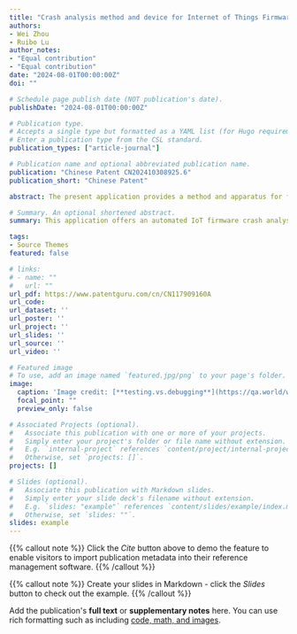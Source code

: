 ```yaml
---
title: "Crash analysis method and device for Internet of Things Firmware."
authors:
- Wei Zhou
- Ruibo Lu
author_notes:
- "Equal contribution"
- "Equal contribution"
date: "2024-08-01T00:00:00Z"
doi: ""

# Schedule page publish date (NOT publication's date).
publishDate: "2024-08-01T00:00:00Z"

# Publication type.
# Accepts a single type but formatted as a YAML list (for Hugo requirements).
# Enter a publication type from the CSL standard.
publication_types: ["article-journal"]

# Publication name and optional abbreviated publication name.
publication: "Chinese Patent CN202410308925.6"
publication_short: "Chinese Patent"

abstract: The present application provides a method and apparatus for firmware crash analysis based on the Internet of Things (IoT), which pertains to the field of computer information processing technology. The method includes, during the operation of IoT devices, recording interaction data and snapshot information with the IoT devices; after the IoT device crashes, loading the firmware of the IoT device, and restoring the firmware's state information at the current snapshot and subsequent states based on the snapshot information; automating the reasoning of hardware feedback and interrupt events based on the restored real-time state information of the firmware, to reconstruct the execution flow of the firmware from the current snapshot to the crash; analyzing the reconstructed execution flow through dynamic and static program analysis to determine the cause of the crash. This application example automates the analysis of the causes of IoT system crashes, which not only greatly simplifies the complexity of system debugging but also significantly reduces the workload of manual debugging, providing strong support for shortening the fault resolution time window and improving system maintainability.

# Summary. An optional shortened abstract.
summary: This application offers an automated IoT firmware crash analysis method that simplifies system debugging, reduces manual workload, and enhances maintainability by analyzing execution flows and determining crash causes.

tags:
- Source Themes
featured: false

# links:
# - name: ""
#   url: ""
url_pdf: https://www.patentguru.com/cn/CN117909160A
url_code: 
url_dataset: ''
url_poster: ''
url_project: ''
url_slides: ''
url_source: ''
url_video: ''

# Featured image
# To use, add an image named `featured.jpg/png` to your page's folder. 
image:
  caption: 'Image credit: [**testing.vs.debugging**](https://qa.world/wp-content/uploads/2023/05/testing-vs-debugging.png)'
  focal_point: ""
  preview_only: false

# Associated Projects (optional).
#   Associate this publication with one or more of your projects.
#   Simply enter your project's folder or file name without extension.
#   E.g. `internal-project` references `content/project/internal-project/index.md`.
#   Otherwise, set `projects: []`.
projects: []

# Slides (optional).
#   Associate this publication with Markdown slides.
#   Simply enter your slide deck's filename without extension.
#   E.g. `slides: "example"` references `content/slides/example/index.md`.
#   Otherwise, set `slides: ""`.
slides: example
---
```


{{% callout note %}}
Click the *Cite* button above to demo the feature to enable visitors to import publication metadata into their reference management software.
{{% /callout %}}

{{% callout note %}}
Create your slides in Markdown - click the *Slides* button to check out the example.
{{% /callout %}}

Add the publication's **full text** or **supplementary notes** here. You can use rich formatting such as including [code, math, and images](https://docs.hugoblox.com/content/writing-markdown-latex/).
